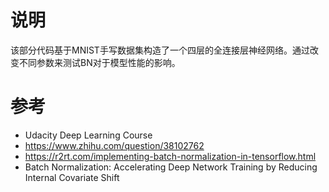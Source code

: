 # 说明
该部分代码基于MNIST手写数据集构造了一个四层的全连接层神经网络。通过改变不同参数来测试BN对于模型性能的影响。

# 参考

- Udacity Deep Learning Course
- https://www.zhihu.com/question/38102762
- https://r2rt.com/implementing-batch-normalization-in-tensorflow.html
- Batch Normalization: Accelerating Deep Network Training by Reducing Internal Covariate Shift